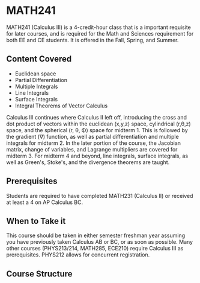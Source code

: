 # MATH241

MATH241 (Calculus III) is a 4-credit-hour class that is a important requisite for later courses, and is required for the Math and Sciences requirement for both EE and CE students. It is offered in the Fall, Spring, and Summer.

## Content Covered

- Euclidean space
- Partial Differentiation
- Multiple Integrals
- Line Integrals
- Surface Integrals
- Integral Theorems of Vector Calculus

Calculus III continues where Calculus II left off, introducing the cross and dot product of vectors within the euclidean (x,y,z) space, cylindrical (r,θ,z) space, and the spherical (r, θ, Φ) space for midterm 1. This is followed by the gradient (∇) function, as well as partial differentiation and multiple integrals for midterm 2. In the later portion of the course, the Jacobian matrix, change of variables, and Lagrange multipliers are covered for midterm 3. For midterm 4 and beyond, line integrals, surface integrals, as well as Green's, Stoke's, and the divergence theorems are taught.

## Prerequisites

Students are required to have completed MATH231 (Calculus II) or received at least a 4 on AP Calculus BC.

## When to Take it

This course should be taken in either semester freshman year assuming you have previously taken Calculus AB or BC, or as soon as possible. Many other courses (PHYS213/214, MATH285, ECE210) require Calculus III as prerequisites. PHYS212 allows for concurrent registration.

## Course Structure


